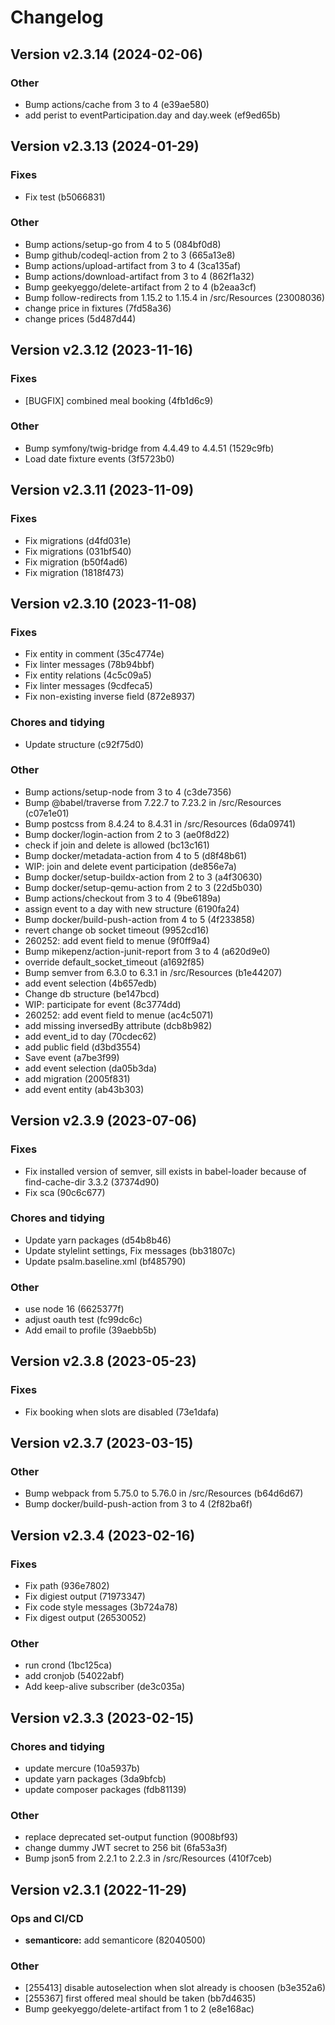 # Changelog

## Version v2.3.14 (2024-02-06)

### Other

- Bump actions/cache from 3 to 4 (e39ae580)
- add perist to eventParticipation.day and day.week (ef9ed65b)

## Version v2.3.13 (2024-01-29)

### Fixes

- Fix test (b5066831)

### Other

- Bump actions/setup-go from 4 to 5 (084bf0d8)
- Bump github/codeql-action from 2 to 3 (665a13e8)
- Bump actions/upload-artifact from 3 to 4 (3ca135af)
- Bump actions/download-artifact from 3 to 4 (862f1a32)
- Bump geekyeggo/delete-artifact from 2 to 4 (b2eaa3cf)
- Bump follow-redirects from 1.15.2 to 1.15.4 in /src/Resources (23008036)
- change price in fixtures (7fd58a36)
- change prices (5d487d44)

## Version v2.3.12 (2023-11-16)

### Fixes

- [BUGFIX] combined meal booking (4fb1d6c9)

### Other

- Bump symfony/twig-bridge from 4.4.49 to 4.4.51 (1529c9fb)
- Load date fixture events (3f5723b0)

## Version v2.3.11 (2023-11-09)

### Fixes

- Fix migrations (d4fd031e)
- Fix migrations (031bf540)
- Fix migration (b50f4ad6)
- Fix migration (1818f473)

## Version v2.3.10 (2023-11-08)

### Fixes

- Fix entity in comment (35c4774e)
- Fix linter messages (78b94bbf)
- Fix entity relations (4c5c09a5)
- Fix linter messages (9cdfeca5)
- Fix non-existing inverse field (872e8937)

### Chores and tidying

- Update structure (c92f75d0)

### Other

- Bump actions/setup-node from 3 to 4 (c3de7356)
- Bump @babel/traverse from 7.22.7 to 7.23.2 in /src/Resources (c07e1e01)
- Bump postcss from 8.4.24 to 8.4.31 in /src/Resources (6da09741)
- Bump docker/login-action from 2 to 3 (ae0f8d22)
- check if join and delete is allowed (bc13c161)
- Bump docker/metadata-action from 4 to 5 (d8f48b61)
- WIP: join and delete event participation (de856e7a)
- Bump docker/setup-buildx-action from 2 to 3 (a4f30630)
- Bump docker/setup-qemu-action from 2 to 3 (22d5b030)
- Bump actions/checkout from 3 to 4 (9be6189a)
- assign event to a day with new structure (6190fa24)
- Bump docker/build-push-action from 4 to 5 (4f233858)
- revert change ob socket timeout (9952cd16)
- 260252: add event field to menue (9f0ff9a4)
- Bump mikepenz/action-junit-report from 3 to 4 (a620d9e0)
- override default_socket_timeout (a1692f85)
- Bump semver from 6.3.0 to 6.3.1 in /src/Resources (b1e44207)
- add event selection (4b657edb)
- Change db structure (be147bcd)
- WIP: participate for event (8c3774dd)
- 260252: add event field to menue (ac4c5071)
- add missing inversedBy attribute (dcb8b982)
- add event_id to day (70cdec62)
- add public field (d3bd3554)
- Save event (a7be3f99)
- add event selection (da05b3da)
- add migration (2005f831)
- add event entity (ab43b303)

## Version v2.3.9 (2023-07-06)

### Fixes

- Fix installed version of semver, sill exists in babel-loader because of find-cache-dir 3.3.2 (37374d90)
- Fix sca (90c6c677)

### Chores and tidying

- Update yarn packages (d54b8b46)
- Update stylelint settings, Fix messages (bb31807c)
- Update psalm.baseline.xml (bf485790)

### Other

- use node 16 (6625377f)
- adjust oauth test (fc99dc6c)
- Add email to profile (39aebb5b)

## Version v2.3.8 (2023-05-23)

### Fixes

- Fix booking when slots are disabled (73e1dafa)

## Version v2.3.7 (2023-03-15)

### Other

- Bump webpack from 5.75.0 to 5.76.0 in /src/Resources (b64d6d67)
- Bump docker/build-push-action from 3 to 4 (2f82ba6f)

## Version v2.3.4 (2023-02-16)

### Fixes

- Fix path (936e7802)
- Fix digiest output (71973347)
- Fix code style messages (3b724a78)
- Fix digest output (26530052)

### Other

- run crond (1bc125ca)
- add cronjob (54022abf)
- Add keep-alive subscriber (de3c035a)

## Version v2.3.3 (2023-02-15)

### Chores and tidying

- update mercure (10a5937b)
- update yarn packages (3da9bfcb)
- update composer packages (fdb81139)

### Other

- replace deprecated set-output function (9008bf93)
- change dummy JWT secret to 256 bit (6fa53a3f)
- Bump json5 from 2.2.1 to 2.2.3 in /src/Resources (410f7ceb)

## Version v2.3.1 (2022-11-29)

### Ops and CI/CD

- **semanticore:** add semanticore (82040500)

### Other

- [255413] disable autoselection when slot already is choosen (b3e352a6)
- [255367] first offered meal should be taken (bb7d4635)
- Bump geekyeggo/delete-artifact from 1 to 2 (e8e168ac)

